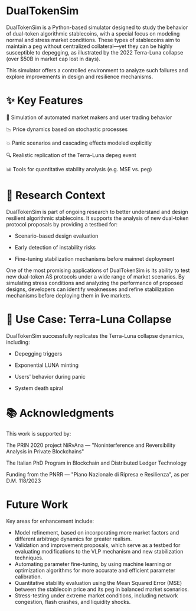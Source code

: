 # DualTokenSim
DualTokenSim is a Python-based simulator designed to study the behavior of dual-token algorithmic stablecoins, with a special focus on modeling normal and stress market conditions. These types of stablecoins aim to maintain a peg without centralized collateral—yet they can be highly susceptible to depegging, as illustrated by the 2022 Terra-Luna collapse (over $50B in market cap lost in days).

This simulator offers a controlled environment to analyze such failures and explore improvements in design and resilience mechanisms.


# ✨ Key Features
🔁 Simulation of automated market makers and user trading behavior

📉 Price dynamics based on stochastic processes

💥 Panic scenarios and cascading effects modeled explicitly

🔍 Realistic replication of the Terra-Luna depeg event

📊 Tools for quantitative stability analysis (e.g. MSE vs. peg)


# 🔬 Research Context
DualTokenSim is part of ongoing research to better understand and design resilient algorithmic stablecoins. It supports the analysis of new dual-token protocol proposals by providing a testbed for:

- Scenario-based design evaluation

- Early detection of instability risks

- Fine-tuning stabilization mechanisms before mainnet deployment

One of the most promising applications of DualTokenSim is its ability to test new dual-token AS protocols under a wide range of market scenarios. By simulating stress conditions and analyzing the performance of proposed designs, developers can identify weaknesses and refine stabilization mechanisms before deploying them in live markets.


# 🧪 Use Case: Terra-Luna Collapse
DualTokenSim successfully replicates the Terra-Luna collapse dynamics, including:

- Depegging triggers

- Exponential LUNA minting

- Users' behavior during panic

- System death spiral

# 📚 Acknowledgments
This work is supported by:

The PRIN 2020 project NiRvAna — "Noninterference and Reversibility Analysis in Private Blockchains"

The Italian PhD Program in Blockchain and Distributed Ledger Technology

Funding from the PNRR — "Piano Nazionale di Ripresa e Resilienza", as per D.M. 118/2023



# Future Work

Key areas for enhancement include:

- Model refinement, based on incorporating more market factors and different arbitrage dynamics for greater realism.
- Validation and improvement proposals, which serve as a testbed for evaluating modifications to the VLP mechanism and new stabilization techniques.
- Automating parameter fine-tuning, by using machine learning or optimization algorithms for more accurate and efficient parameter calibration.
- Quantitative stability evaluation using the Mean Squared Error (MSE) between the stablecoin price and its peg in balanced market scenarios.
- Stress-testing under extreme market conditions, including network congestion, flash crashes, and liquidity shocks.

